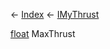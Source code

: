 ← [Index](Api-Index) ← [IMyThrust](Sandbox.ModAPI.Ingame.IMyThrust)

[float](System.Single) MaxThrust